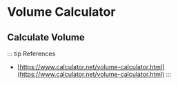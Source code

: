 <script setup>
  import CalcPicker from '../components/calc-picker.vue'

  // https://www.calculator.net/volume-calculator.html
  const solidVolumeData = [ 
    { id: 0, title: 'Cube', calcUrl: 'c-20220716.172000808-e3d-05f451-553bb2' },
    { id: 1, title: 'Cuboid', calcUrl: 'c-20220626.220641144-e3d-05f4d1-5d8b7a' },
    { id: 2, title: 'Sphere', calcUrl: 'c-20220626.223910362-e3d-0de427-5119fd' },
    { id: 3, title: 'Cylinder', calcUrl: 'c-20220611.175626449-e3d-037420-51bb56' },
    { id: 4, title: 'Cone', calcUrl: 'c-20220716.174601925-e3d-0c9401-563802' },
    { id: 5, title: 'Capsule', calcUrl: 'c-20220807.064122369-e3d-0744c8-503a80' },
    { id: 6, title: 'Spherical Cap', calcUrl: 'c-20220807.070414714-e3d-0bb4e3-5689e2' },
    { id: 7, title: 'Ellipsoid', calcUrl: 'c-20220808.061211557-e3d-0bf446-5c68f6' },
    { id: 8, title: 'Conical Frustum', calcUrl: 'c-20220808.061957137-e3d-00b411-535b01' },
    { id: 9, title: 'Square Pyramid', calcUrl: 'c-20220808.062350922-e3d-0a146b-5eab54' },
    { id: 10, title: 'Pipe / Tube', calcUrl: 'c-20220808.062654219-e3d-00e4d4-559b68' },
    
  ];

</script>

# Volume Calculator

## Calculate Volume
<CalcPicker :calcsData = "solidVolumeData" :iframeHeight="960"></CalcPicker>

::: tip References
- [https://www.calculator.net/volume-calculator.html](https://www.calculator.net/volume-calculator.html)
:::
